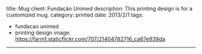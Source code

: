 title: Mug
client: Fundação Unimed
description: This printing design is for a customized mug.
category: printed
date: 2013/2/1
tags: 
- fundacao unimed
- printing design
image: https://farm1.staticflickr.com/707/21404782716_ca67e939da
---
